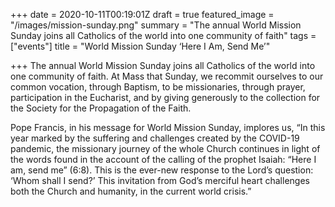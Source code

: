 +++
date = 2020-10-11T00:19:01Z
draft = true
featured_image = "/images/mission-sunday.png"
summary = "The annual World Mission Sunday joins all Catholics of the world into one community of faith"
tags = ["events"]
title = "World Mission Sunday ‘Here I Am, Send Me’"

+++
The annual World Mission Sunday joins all Catholics of the world into one community of faith. At Mass that Sunday, we recommit ourselves to our common vocation, through Baptism, to be missionaries, through prayer, participation in the Eucharist, and by giving generously to the collection for the Society for the Propagation of the Faith.

Pope Francis, in his message for World Mission Sunday, implores us, “In this year marked by the suffering and challenges created by the COVID-19 pandemic, the missionary journey of the whole Church continues in light of the words found in the account of the calling of the prophet Isaiah: “Here I am, send me” (6:8). This is the ever-new response to the Lord’s question: ‘Whom shall I send?’ This invitation from God’s merciful heart challenges both the Church and humanity, in the current world crisis.”